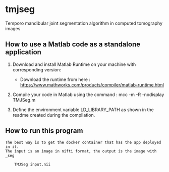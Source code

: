 # tmjseg
Temporo mandibular joint segmentation algorithm in computed tomography images

## How to use a Matlab code as a standalone application 


1. Download and install Matlab Runtime on your machine with corresponding version:
	- Download the runtime from here : https://www.mathworks.com/products/compiler/matlab-runtime.html

2. Compile your code in Matlab using the command : mcc -m -R -nodisplay TMJSeg.m

3. Define the environment variable LD_LIBRARY_PATH as shown in the readme created during the compilation.

## How to run this program
	
	The best way is to get the docker container that has the app deployed in it. 
	The input is an image in nifti format, the output is the image with _seg 

```
	TMJSeg input.nii
```